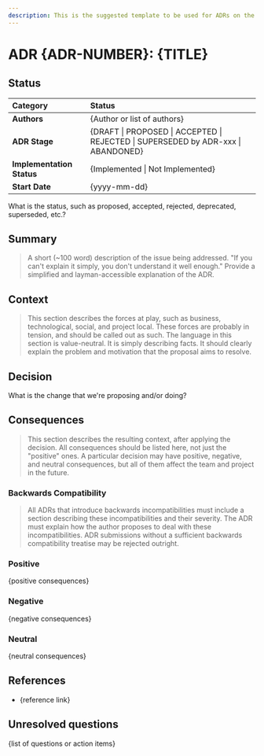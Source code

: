 ```yaml
---
description: This is the suggested template to be used for ADRs on the cheqd-node project.
---
```


# ADR {ADR-NUMBER}: {TITLE}

## Status

| Category | Status |
| :--- | :--- |
| **Authors** | {Author or list of authors} |
| **ADR Stage** | {DRAFT \| PROPOSED \| ACCEPTED \| REJECTED \| SUPERSEDED by ADR-xxx \| ABANDONED} |
| **Implementation Status** | {Implemented \| Not Implemented} |
| **Start Date** | {yyyy-mm-dd} |

What is the status, such as proposed, accepted, rejected, deprecated, superseded, etc.?

## Summary

> A short (~100 word) description of the issue being addressed. "If you can't explain it simply, you don't understand it well enough." Provide a simplified and layman-accessible explanation of the ADR.

## Context

> This section describes the forces at play, such as business, technological, social, and project local. These forces are probably in tension, and should be called out as such. The language in this section is value-neutral. It is simply describing facts. It should clearly explain the problem and motivation that the proposal aims to resolve.

## Decision

What is the change that we're proposing and/or doing?

## Consequences

> This section describes the resulting context, after applying the decision. All consequences should be listed here, not just the "positive" ones. A particular decision may have positive, negative, and neutral consequences, but all of them affect the team and project in the future.

### Backwards Compatibility

> All ADRs that introduce backwards incompatibilities must include a section describing these incompatibilities and their severity. The ADR must explain how the author proposes to deal with these incompatibilities. ADR submissions without a sufficient backwards compatibility treatise may be rejected outright.

### Positive

{positive consequences}

### Negative

{negative consequences}

### Neutral

{neutral consequences}

## References

* {reference link}

## Unresolved questions

{list of questions or action items}

